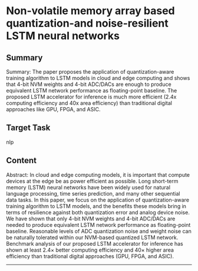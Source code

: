 # Non-volatile memory array based quantization-and noise-resilient LSTM neural networks

## Summary

Summary: The paper proposes the application of quantization-aware training algorithm to LSTM models in cloud and edge computing and shows that 4-bit NVM weights and 4-bit ADC/DACs are enough to produce equivalent LSTM network performance as floating-point baseline. The proposed LSTM accelerator for inference is much more efficient (2.4x computing efficiency and 40x area efficiency) than traditional digital approaches like GPU, FPGA, and ASIC.


## Target Task

nlp

## Content

Abstract: In cloud and edge computing models, it is important that compute devices at the edge be as power efficient as possible. Long short-term memory (LSTM) neural networks have been widely used for natural language processing, time series prediction, and many other sequential data tasks. In this paper, we focus on the application of quantization-aware training algorithm to LSTM models, and the benefits these models bring in terms of resilience against both quantization error and analog device noise. We have shown that only 4-bit NVM weights and 4-bit ADC/DACs are needed to produce equivalent LSTM network performance as floating-point baseline. Reasonable levels of ADC quantization noise and weight noise can be naturally tolerated within our NVM-based quantized LSTM network. Benchmark analysis of our proposed LSTM accelerator for inference has shown at least 2.4× better computing efficiency and 40× higher area efficiency than traditional digital approaches (GPU, FPGA, and ASIC).



---


